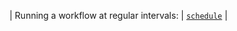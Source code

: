 | Running a workflow at regular intervals: | [`schedule`](/actions/learn-github-actions/events-that-trigger-workflows#schedule) |
